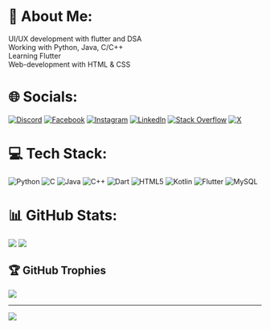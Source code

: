 # 💫 About Me:
UI/UX development with flutter and DSA<br>Working with Python, Java, C/C++<br>Learning Flutter<br>Web-development with HTML & CSS

# 🌐 Socials:
[![Discord](https://img.shields.io/badge/Discord-%237289DA.svg?logo=discord&logoColor=white)](https://discord.gg/eboydakshlal) [![Facebook](https://img.shields.io/badge/Facebook-%231877F2.svg?logo=Facebook&logoColor=white)](https://facebook.com/daksh.lal.3) [![Instagram](https://img.shields.io/badge/Instagram-%23E4405F.svg?logo=Instagram&logoColor=white)](https://instagram.com/daksh._.lal) [![LinkedIn](https://img.shields.io/badge/LinkedIn-%230077B5.svg?logo=linkedin&logoColor=white)](https://linkedin.com/in/daksh-xyz) [![Stack Overflow](https://img.shields.io/badge/-Stackoverflow-FE7A16?logo=stack-overflow&logoColor=white)](https://stackoverflow.com/users/daksh-xyz) [![X](https://img.shields.io/badge/X-black.svg?logo=X&logoColor=white)](https://x.com/daksh_xyz) 

# 💻 Tech Stack:
![Python](https://img.shields.io/badge/python-3670A0?style=for-the-badge&logo=python&logoColor=ffdd54) ![C]([https://img.shields.io/badge/c-%2300599C.svg?style=for-the-badge&logo=c&logoColor=white](https://img.shields.io/badge/-%2300599C.svg?style=for-the-badge&logo=c&logoColor=white)) ![Java](https://img.shields.io/badge/java-%23ED8B00.svg?style=for-the-badge&logo=openjdk&logoColor=white) ![C++](https://img.shields.io/badge/c++-%2300599C.svg?style=for-the-badge&logo=c%2B%2B&logoColor=white) ![Dart](https://img.shields.io/badge/dart-%230175C2.svg?style=for-the-badge&logo=dart&logoColor=white) ![HTML5](https://img.shields.io/badge/html5-%23E34F26.svg?style=for-the-badge&logo=html5&logoColor=white) ![Kotlin](https://img.shields.io/badge/kotlin-%237F52FF.svg?style=for-the-badge&logo=kotlin&logoColor=white) ![Flutter](https://img.shields.io/badge/Flutter-%2302569B.svg?style=for-the-badge&logo=Flutter&logoColor=white) ![MySQL](https://img.shields.io/badge/mysql-%2300000f.svg?style=for-the-badge&logo=mysql&logoColor=white)

# 📊 GitHub Stats:
![](https://github-readme-streak-stats.herokuapp.com/?user=daksh-xyz&theme=radical&hide_border=true) ![](https://github-readme-stats.vercel.app/api/top-langs/?username=daksh-xyz&theme=radical&hide_border=true&include_all_commits=true&count_private=false&layout=compact)

## 🏆 GitHub Trophies
![](https://github-profile-trophy.vercel.app/?username=daksh-xyz&theme=radical&no-frame=false&no-bg=false&margin-w=4)

---
[![](https://visitcount.itsvg.in/api?id=daksh-xyz&icon=0&color=12)](https://visitcount.itsvg.in)

<!-- Proudly created with GPRM ( https://gprm.itsvg.in ) -->
